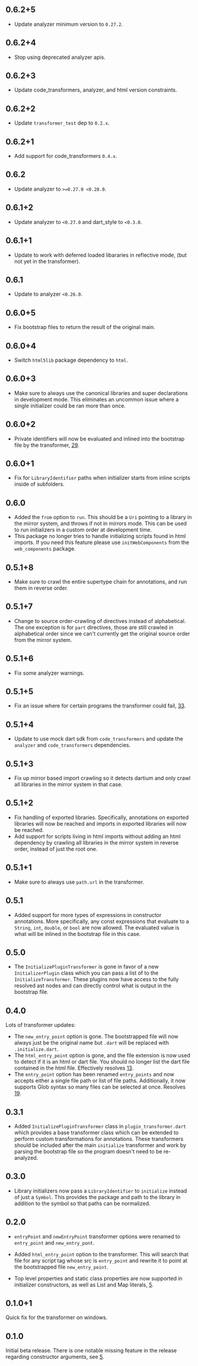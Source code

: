 ## 0.6.2+5

* Update analyzer minimum version to `0.27.2`.

## 0.6.2+4

* Stop using deprecated analyzer apis.

## 0.6.2+3

* Update code_transformers, analyzer, and html version constraints.

## 0.6.2+2

* Update `transformer_test` dep to `0.2.x`.

## 0.6.2+1

* Add support for code_transformers `0.4.x`.

## 0.6.2

* Update analyzer to `>=0.27.0 <0.28.0`.

## 0.6.1+2

* Update analyzer to `<0.27.0` and dart_style to `<0.3.0`.

## 0.6.1+1

* Update to work with deferred loaded libararies in reflective mode, (but not
yet in the transformer).

## 0.6.1

* Update to analyzer `<0.26.0`.

## 0.6.0+5

* Fix bootstrap files to return the result of the original main.

## 0.6.0+4

* Switch `html5lib` package dependency to `html`.

## 0.6.0+3

* Make sure to always use the canonical libraries and super declarations in
development mode. This eliminates an uncommon issue where a single initializer
could be ran more than once.

## 0.6.0+2

* Private identifiers will now be evaluated and inlined into the bootstrap file
by the transformer, [29](https://github.com/dart-lang/initialize/issues/29).

## 0.6.0+1

* Fix for `LibraryIdentifier` paths when initializer starts from inline scripts
inside of subfolders.

## 0.6.0

* Added the `from` option to `run`. This should be a `Uri` pointing to a library
in the mirror system, and throws if not in mirrors mode. This can be used to
run initializers in a custom order at development time.
* This package no longer tries to handle initializing scripts found in html
imports. If you need this feature please use `initWebComponents` from the
`web_components` package.

## 0.5.1+8

* Make sure to crawl the entire supertype chain for annotations, and run them
in reverse order.

## 0.5.1+7

* Change to source order-crawling of directives instead of alphabetical. The one
exception is for `part` directives, those are still crawled in alphabetical
order since we can't currently get the original source order from the mirror
system.

## 0.5.1+6

* Fix some analyzer warnings.

## 0.5.1+5

* Fix an issue where for certain programs the transformer could fail,
  [33](https://github.com/dart-lang/polymer-dart/issues/33).


## 0.5.1+4

* Update to use mock dart sdk from `code_transformers` and update the `analyzer`
and `code_transformers` dependencies.

## 0.5.1+3

* Fix up mirror based import crawling so it detects dartium and only crawl all
libraries in the mirror system in that case.

## 0.5.1+2

* Fix handling of exported libraries. Specifically, annotations on exported
libraries will now be reached and imports in exported libraries will now be
reached.
* Add support for scripts living in html imports without adding an html
dependency by crawling all libraries in the mirror system in reverse order,
instead of just the root one.

## 0.5.1+1

* Make sure to always use `path.url` in the transformer.

## 0.5.1

* Added support for more types of expressions in constructor annotations. More
specifically, any const expressions that evaluate to a `String`, `int`,
`double`, or `bool` are now allowed. The evaluated value is what will be inlined
in the bootstrap file in this case.


## 0.5.0

* The `InitializePluginTransformer` is gone in favor of a new
`InitializerPlugin` class which you can pass a list of to the
`InitializeTransformer`. These plugins now have access to the fully resolved ast
nodes and can directly control what is output in the bootstrap file.

## 0.4.0

Lots of transformer updates:

* The `new_entry_point` option is gone. The bootstrapped file will now always
just be the original name but `.dart` will be replaced with `.initialize.dart`.
* The `html_entry_point` option is gone, and the file extension is now used to
detect if it is an html or dart file. You should no longer list the dart file
contained in the html file. Effectively resolves
[13](https://github.com/dart-lang/initialize/issues/13).
* The `entry_point` option has been renamed `entry_points` and now accepts
either a single file path or list of file paths. Additionally, it now supports
Glob syntax so many files can be selected at once. Resolves
[19](https://github.com/dart-lang/initialize/issues/19).

## 0.3.1

* Added `InitializePluginTransformer` class in `plugin_transformer.dart` which
provides a base transformer class which can be extended to perform custom
transformations for annotations. These transformers should be included after the
main `initialize` transformer and work by parsing the bootstrap file so the
program doesn't need to be re-analyzed.

## 0.3.0

* Library initializers now pass a `LibraryIdentifier` to `initialize` instead of
just a `Symbol`. This provides the package and path to the library in addition
to the symbol so that paths can be normalized.

## 0.2.0

* `entryPoint` and `newEntryPoint` transformer options were renamed to
`entry_point` and `new_entry_pont`.

* Added `html_entry_point` option to the transformer. This will search that file
for any script tag whose src is `entry_point` and rewrite it to point at the
bootstrapped file `new_entry_point`.

* Top level properties and static class properties are now supported in
initializer constructors, as well as List and Map literals,
[5](https://github.com/dart-lang/initialize/issues/5).

## 0.1.0+1

Quick fix for the transformer on windows.

## 0.1.0

Initial beta release. There is one notable missing feature in the release
regarding constructor arguments, see
[5](https://github.com/dart-lang/initialize/issues/5).
